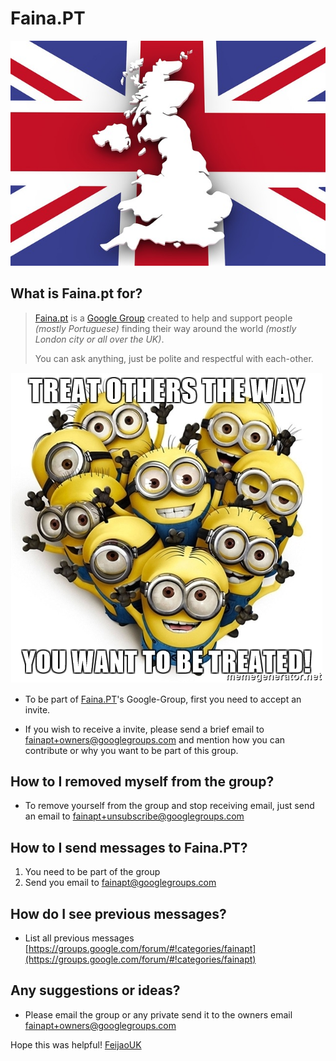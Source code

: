 # Faina.PT

![map-1019895_640.jpg](map-1019895_640.jpg)

## What is Faina.pt for?
> [Faina.pt](http://faina.pt) is a [Google Group](https://groups.google.com/) created to help and support people *(mostly Portuguese)*
> finding their way around the world *(mostly London city or all over the UK)*.
> 
> You can ask anything, just be polite and respectful with each-other.

![treat-others-the-way-you-want-to-be-treated.jpg](treat-others-the-way-you-want-to-be-treated.jpg)

* To be part of [Faina.PT](http://faina.pt)'s Google-Group, first you need to accept an invite.

* If you wish to receive a invite, please send a brief email to [fainapt+owners@googlegroups.com](fainapt+owners@googlegroups.com) and mention how you can contribute or why you want to be part of this group.


## How to I removed myself from the group?
* To remove yourself from the group and stop receiving email, just send an email to [fainapt+unsubscribe@googlegroups.com](fainapt+unsubscribe@googlegroups.com)


## How to I send messages to Faina.PT?
1. You need to be part of the group
2. Send you email to [fainapt@googlegroups.com](fainapt@googlegroups.com)


## How do I see previous messages?
* List all previous messages [https://groups.google.com/forum/#!categories/fainapt](https://groups.google.com/forum/#!categories/fainapt)


## Any suggestions or ideas?
* Please email the group or any private send it to the owners email [fainapt+owners@googlegroups.com](fainapt+owners@googlegroups.com) 




Hope this was helpful!
[FeijaoUK](http://feijaouk.com)
